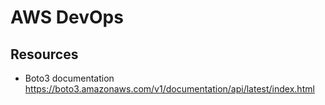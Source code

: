 # AWS DevOps



## Resources
* Boto3 documentation \
https://boto3.amazonaws.com/v1/documentation/api/latest/index.html

